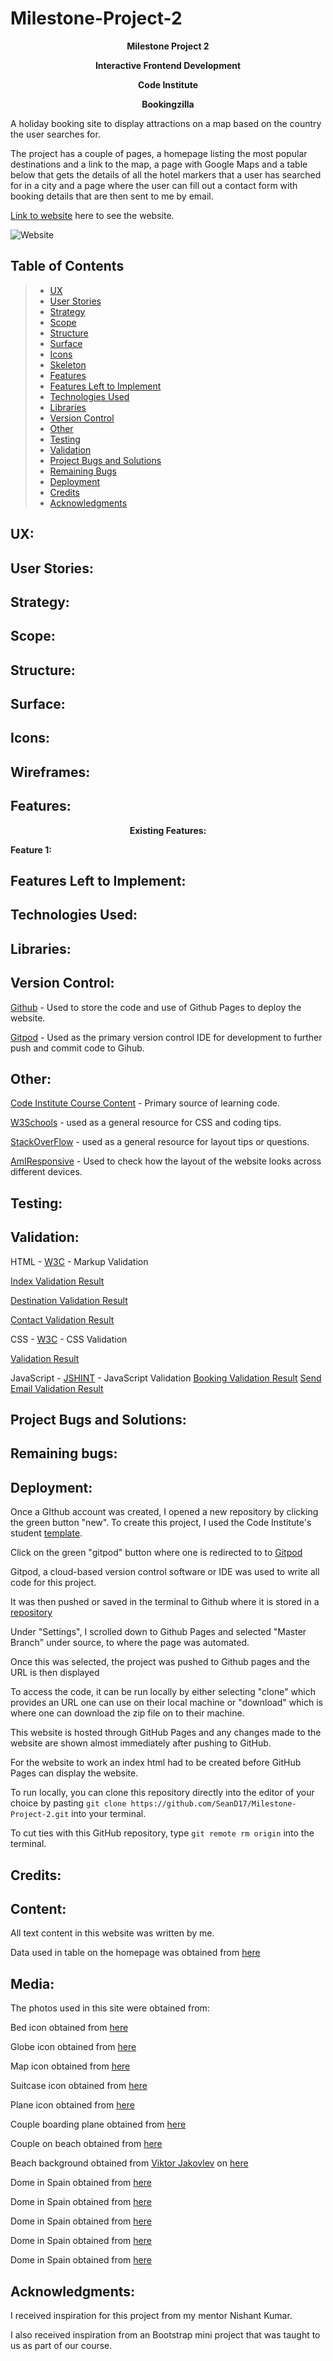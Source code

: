 # Milestone-Project-2
<p align="center"><strong>Milestone Project 2</strong>

<p align="center"><strong>Interactive Frontend Development</strong> 

<p align="center"><strong>Code Institute</strong>

<p align="center"><strong>Bookingzilla</strong> 

A holiday booking site to display attractions on a map based on the country the user searches for.

The project has a couple of pages,
a homepage listing the most popular destinations and a link to the map,
a page with Google Maps and a table below that gets the details of all the hotel markers that a user has searched for in a city 
and a page where the user can fill out a contact form with booking details that are then sent to me by email.

[Link to website](https://seand17.github.io/Milestone-Project-2/) here to see the website.

![Website]()

## Table of Contents
> - [UX](#ux)
> - [User Stories](#user-stories)
> - [Strategy](#strategy)
> - [Scope](#scope)
> - [Structure](#structure)
> - [Surface](#surface)
> - [Icons](#icons)
> - [Skeleton](#wireframes)
> - [Features](#features)
> - [Features Left to Implement](#features-left-to-implement)
> - [Technologies Used](#technologies-used)
> - [Libraries](#libraries)
> - [Version Control](#version-control)
> - [Other](#other)
> - [Testing](#testing)
> - [Validation](#validation)
> - [Project Bugs and Solutions](#projects-bugs-and-solutions)
> - [Remaining Bugs](#remaining-bugs)
> - [Deployment](#deployment)
> - [Credits](#credits)
> - [Acknowledgments](#acknowledgments)

## UX:

## User Stories:




## Strategy:



## Scope:



## Structure:



## Surface:



## Icons:



## Wireframes:



## Features:

<p align="center"><strong>Existing Features:</strong>

<strong>Feature 1:</strong>



## Features Left to Implement:



## Technologies Used:



## Libraries:



## Version Control:

[Github](https://github.com/) - Used to store the code and use of Github Pages to deploy the website. 

[Gitpod](https://gitpod.io/) - Used as the primary version control IDE for development to further push and commit code to Gihub.

## Other:

[Code Institute Course Content](https://courses.codeinstitute.net/) - Primary source of learning code.

[W3Schools](https://www.w3schools.com/) - used as a general resource for CSS and coding tips.

[StackOverFlow](https://stackoverflow.com/) - used as a general resource for layout tips or questions.

[AmIResponsive](http://ami.responsivedesign.is/) - Used to check how the layout of the website looks across different devices. 

## Testing:



## Validation:
HTML - [W3C](https://validator.w3.org/) - Markup Validation

[Index Validation Result]()

[Destination Validation Result]()

[Contact Validation Result]()


CSS - [W3C](https://jigsaw.w3.org/css-validator/) - CSS Validation

[Validation Result]()

JavaScript - [JSHINT](https://jshint.com/) - JavaScript Validation
[Booking Validation Result]()
[Send Email Validation Result]()

## Project Bugs and Solutions:



## Remaining bugs: 



## Deployment:

Once a GIthub account was created, I opened a new repository by clicking the green button "new". To create this project, I used the Code Institute's student [template](https://github.com/Code-Institute-Org/gitpod-full-template).

Click on the green "gitpod" button where one is redirected to to [Gitpod](https://gitpod.io/)

Gitpod, a cloud-based version control software or IDE was used to write all code for this project.

It was then pushed or saved in the terminal to Github where it is stored in a [repository](https://github.com/SeanD17/Milestone-Project-2)

Under "Settings", I scrolled down to Github Pages and selected "Master Branch" under source, to where the page was automated.

Once this was selected, the project was pushed to Github pages and the URL is then displayed

To access the code, it can be run locally by either selecting "clone" which provides an URL one can use on their local machine or "download" which is where one can download the zip file on to their machine.

This website is hosted through GitHub Pages and any changes made to the website are shown almost immediately after pushing to GitHub.

For the website to work an index html had to be created before GitHub Pages can display the website.

To run locally, you can clone this repository directly into the editor of your choice by pasting `git clone https://github.com/SeanD17/Milestone-Project-2.git` into your terminal. 

To cut ties with this GitHub repository, type `git remote rm origin` into the terminal.

## Credits:

## Content:

All text content in this website was written by me.

<span>Data used in table on the homepage was obtained from <a href="https://en.wikipedia.org/wiki/World_Tourism_rankings">here</a></span>

## Media:

The photos used in this site were obtained from:

<span>Bed icon obtained from <a href="https://fontawesome.com/icons/hotel">here</a></span>

<span>Globe icon obtained from <a href="https://fontawesome.com/icons/globe-americas?style=solid">here</a></span>

<span>Map icon obtained from <a href="https://fontawesome.com/icons/map-marked-alt?style=solid">here</a></span>

<span>Suitcase icon obtained from <a href="https://fontawesome.com/icons/suitcase?style=solid">here</a></span>

<span>Plane icon obtained from <a href="https://fontawesome.com/icons/plane?style=solid">here</a></span>

<span>Couple boarding plane obtained from <a href="https://www.istockphoto.com/photo/couple-leaving-for-a-vacation-gm951105550-259628198">here</a></span>

<span>Couple on beach obtained from <a href="https://depositphotos.com/212620776/stock-photo-happy-young-couple-walking-together.html">here</a></span>

<span>Beach background obtained from <a href="https://unsplash.com/@apviktor?utm_source=unsplash&utm_medium=referral&utm_content=creditCopyText">Viktor Jakovlev</a> on <a href="https://unsplash.com/@apviktor?utm_source=unsplash&utm_medium=referral&utm_content=creditCopyText">here</a></span>

<span>Dome in Spain obtained from <a href="https://en.wikipedia.org/wiki/Valencia#/media/File:Ciutat_de_les_Arts_i_les_Ci%C3%A8ncies,_Val%C3%A8ncia,_Valencia,_Spain_-_panoramio_(3).jpg">here</a></span>

<span>Dome in Spain obtained from <a href="https://en.wikipedia.org/wiki/Valencia#/media/File:Ciutat_de_les_Arts_i_les_Ci%C3%A8ncies,_Val%C3%A8ncia,_Valencia,_Spain_-_panoramio_(3).jpg">here</a></span>

<span>Dome in Spain obtained from <a href="https://en.wikipedia.org/wiki/Valencia#/media/File:Ciutat_de_les_Arts_i_les_Ci%C3%A8ncies,_Val%C3%A8ncia,_Valencia,_Spain_-_panoramio_(3).jpg">here</a></span>

<span>Dome in Spain obtained from <a href="https://en.wikipedia.org/wiki/Valencia#/media/File:Ciutat_de_les_Arts_i_les_Ci%C3%A8ncies,_Val%C3%A8ncia,_Valencia,_Spain_-_panoramio_(3).jpg">here</a></span>

<span>Dome in Spain obtained from <a href="https://en.wikipedia.org/wiki/Valencia#/media/File:Ciutat_de_les_Arts_i_les_Ci%C3%A8ncies,_Val%C3%A8ncia,_Valencia,_Spain_-_panoramio_(3).jpg">here</a></span>
  
## Acknowledgments:

I received inspiration for this project from my mentor Nishant Kumar.

I also received inspiration from an Bootstrap mini project that was taught to us as part of our course.
